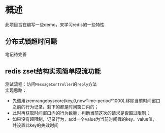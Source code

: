 # 概述
此项目旨在编写一些demo，来学习redis的一些特性


## 分布式锁超时问题
笔记待完善


## redis zset结构实现简单限流功能
测试流程：访问`MessageController`的`reply`方法    
实现思路：
- 先调用zremrangebyscore(key,0,nowTime-period*1000),移除当前时间窗口之前的行为记录，剩下的都是时间窗口内的；
- 此时再获取时间窗口内的行为数量，判断当前这次的请求是否超过限制；
- 如果没有超限制，记录行为，add一个value为当前时间戳的key、value值，并设置此key的失效时间
